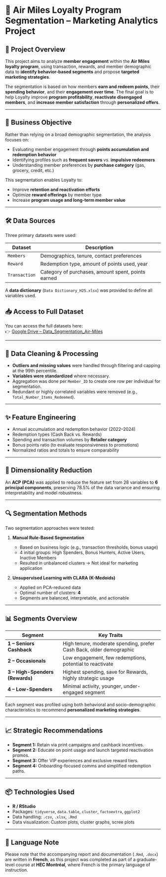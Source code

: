 # 🧠 Air Miles Loyalty Program Segmentation – Marketing Analytics Project

## 📌 Project Overview

This project aims to analyze **member engagement** within the **Air Miles loyalty program**, using transaction, rewards, and member demographic data to **identify behavior-based segments** and propose **targeted marketing strategies**.

The segmentation is based on how members **earn and redeem points**, their **spending behavior**, and their **engagement over time**. The final goal is to help Loyalty improve **program profitability**, **reactivate disengaged members**, and **increase member satisfaction** through **personalized offers**.

---

## 🎯 Business Objective

Rather than relying on a broad demographic segmentation, the analysis focuses on:
- Evaluating member engagement through **points accumulation and redemption behavior**
- Identifying profiles such as **frequent savers** vs. **impulsive redeemers**
- Understanding member preferences by **purchase category** (gas, grocery, credit, etc.)

This segmentation enables Loyalty to:
- Improve **retention and reactivation efforts**
- Optimize **reward offerings** by member type
- Increase **program usage and long-term member value**

---

## 🛠️ Data Sources

Three primary datasets were used:

| Dataset     | Description                                     |
|-------------|-------------------------------------------------|
| `Members`   | Demographics, tenure, contact preferences       |
| `Reward`    | Redemption type, amount of points used, year    |
| `Transaction` | Category of purchases, amount spent, points earned |

A **data dictionary** (`Data Dictionary_H25.xlsx`) was provided to define all variables used.

## 📥 Access to Full Dataset

You can access the full datasets here:  
👉 [Google Drive – Data_Segmentation_Air-Miles](https://drive.google.com/drive/folders/1N7IDbjHU0w0Kc2M2HSKoEpwR0CW4vCPU)

---

## 🧹 Data Cleaning & Processing

- **Outliers and missing values** were handled through filtering and capping at the 99th percentile.
- **Variables were standardized** where necessary.
- Aggregation was done per `Member_ID` to create one row per individual for segmentation.
- Redundant or highly correlated variables were removed (e.g., `Total_Number_Items_Redeemed`).

---

## ✨ Feature Engineering

- Annual accumulation and redemption behavior (2022–2024)
- Redemption types (Cash Back vs. Rewards)
- Spending and transaction volumes by **Retailer category**
- Bonus points ratio (to evaluate responsiveness to promotions)
- Normalized ratios and totals to ensure comparability

---

## 🔎 Dimensionality Reduction

An **ACP (PCA)** was applied to reduce the feature set from 28 variables to **6 principal components**, preserving 78.5% of the data variance and ensuring interpretability and model robustness.

---

## 🔍 Segmentation Methods

Two segmentation approaches were tested:

1. **Manual Rule-Based Segmentation**
   - Based on business logic (e.g., transaction thresholds, bonus usage)
   - 4 initial groups: High Spenders, Bonus Hunters, Active Users, Inactive Members
   - Resulted in unbalanced clusters → Not ideal for marketing application

2. **Unsupervised Learning with CLARA (K-Medoids)**
   - Applied on PCA-reduced data
   - Optimal number of clusters: **4**
   - Segments are balanced, interpretable, and actionable

---

## 📊 Segments Overview

| Segment                     | Key Traits                                                                 |
|----------------------------|-----------------------------------------------------------------------------|
| **1 – Seniors Cashback**   | High tenure, moderate spending, prefer Cash Back, older demographic         |
| **2 – Occasionals**        | Low engagement, few redemptions, potential to reactivate                   |
| **3 – High-Spenders (Rewards)** | Highest spending, save for Rewards, highly strategic usage                 |
| **4 – Low-Spenders**       | Minimal activity, younger, under-engaged segment                           |

Each segment was profiled using both behavioral and socio-demographic characteristics to recommend **personalized marketing strategies**.

---

## 📈 Strategic Recommendations

- **Segment 1:** Retain via print campaigns and cashback incentives.
- **Segment 2:** Educate on point usage and launch targeted reactivation promos.
- **Segment 3:** Offer VIP experiences and exclusive reward tiers.
- **Segment 4:** Onboarding-focused comms and simplified redemption paths.

---

## 📦 Technologies Used

- **R / RStudio**
- Packages: `tidyverse`, `data.table`, `cluster`, `factoextra`, `ggplot2`
- Data handling: `.csv`, `.xlsx`, `.Rmd`
- Data visualization: Custom plots, cluster graphs, scree plots

---

## 📄 Language Note

Please note that the accompanying report and documentation (`.Rmd`, `.docx`) are written in **French**, as this project was completed as part of a graduate-level course at **HEC Montréal**, where French is the primary language of instruction.
